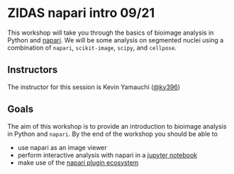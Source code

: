 # ZIDAS napari intro 09/21

This workshop will take you through the basics of bioimage analysis in Python and [napari](https://www.napari.org).
We will be some analysis on segmented nuclei using a combination of `napari`, `scikit-image`, `scipy`, and `cellpose`.

## Instructors
The instructor for this session is Kevin Yamauchi ([@ky396](https://twitter.com/ky396))

## Goals
The aim of this workshop is to provide an introduction to bioimage analysis in Python and `napari`. By the end of the workshop you should be able to
- use napari as an image viewer
- perform interactive analysis with napari in a [jupyter notebook](https://jupyter.org/)
- make use of the [napari plugin ecosystem](https://www.napari-hub.org/)
